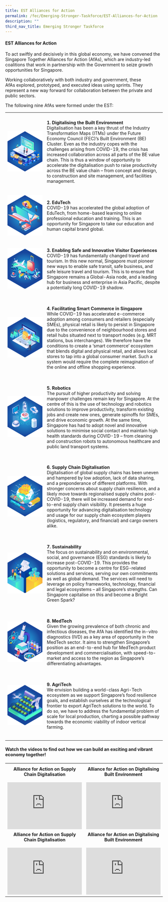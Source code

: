 ```yaml
---
title: EST Alliances for Action
permalink: /fec/Emerging-Stronger-Taskforce/EST-Alliances-for-Action
description: ""
third_nav_title: Emerging Stronger Taskforce
---
```

#### EST Alliances for Action

To act swiftly and decisively in this global economy, we have convened the Singapore Together Alliances for Action (AfAs), which are industry-led coalitions that work in partnership with the Government to seize growth opportunities for Singapore.

Working collaboratively with both industry and government, these AfAs explored, prototyped, and executed ideas using sprints. They represent a new way forward for collaboration between the private and public sectors.

The following nine AfAs were formed under the EST:

<table>
	<tr style="border-bottom:hidden">
		<th style="width:25%"></th>
		<th></th>
	</tr>
	<tr>
		<td  style="padding-bottom: 20px">
			<img src="/images/FEC/EST/EST%20Alliances%20for%20Action/EST%20_AlliancesDigiEnvironment.png" alt="Digi Environment">
		</td>
		<td  style="padding-bottom: 20px">
			<p><strong>1. Digitalising the Built Environment</strong>
			<br>Digitalisation has been a key thrust of the Industry Transformation Maps (ITMs) under the Future Economy Council (FEC)’s Built Environment (BE) Cluster. Even as the industry copes with the challenges arising from COVID-19, the crisis has increased collaboration across all parts of the BE value chain. This is thus a window of opportunity to accelerate the digitalisation push to raise productivity across the BE value chain – from concept and design, to construction and site management, and facilities management.</p>
		</td>
	</tr>
	<tr>
		<td  style="padding-bottom:20px">
			<img src="/images/FEC/EST/EST%20Alliances%20for%20Action/EST%20_AlliancesEduTech.png" alt="EduTech">
		</td>
		<td  style="padding-bottom:20px">
			<p><strong>2. EduTech</strong>
			<br>COVID-19 has accelerated the global adoption of EduTech, from home-based learning to online professional education and training. This is an opportunity for Singapore to take our education and human capital brand global.</p>
		</td>
	</tr>
	<tr>
		<td  style="padding-bottom:20px">
			<img src="/images/FEC/EST/EST%20Alliances%20for%20Action/EST%20_AlliancesVisitorExp.png" alt="Visitor Experience">
		</td>
		<td  style="padding-bottom:20px">
			<p><strong>3. Enabling Safe and Innovative Visitor Experiences</strong>
			<br>COVID-19 has fundamentally changed travel and tourism. In this new normal, Singapore must pioneer new ways to enable safe transit, safe business, and safe leisure travel and tourism. This is to ensure that Singapore remains a Global-Asia node, and a leading hub for business and enterprise in Asia Pacific, despite a potentially long COVID-19 shadow.</p>
		</td>
	</tr>
	<tr>
		<td  style="padding-bottom:20px">
			<img src="/images/FEC/EST/EST%20Alliances%20for%20Action/EST%20_AlliancesSmartCommerce.png" alt="SmartCommerce">
		</td>
		<td  style="padding-bottom:20px">
			<p><strong>4. Facilitating Smart Commerce in Singapore</strong>
			<br>While COVID-19 has accelerated e-commerce adoption among consumers and retailers (especially SMEs), physical retail is likely to persist in Singapore due to the convenience of neighbourhood stores and retail hubs situated next to transport nodes (e.g. MRT stations, bus interchanges). We therefore have the conditions to create a ‘smart commerce’ ecosystem that blends digital and physical retail, and allows local stores to tap into a global consumer market. Such a system would require the complete reimagination of the online and offline shopping experience.</p>
		</td>
	</tr>
	<tr>
		<td  style="padding-bottom:20px">
			<img src="/images/FEC/EST/EST%20Alliances%20for%20Action/EST%20_AlliancesRobotics.png" alt="Robotics">
		</td>
		<td  style="padding-bottom:20px">
			<p><strong>5. Robotics</strong>
			<br>The pursuit of higher productivity and solving manpower challenges remain key for Singapore. At the centre of this is the use of technology and robotics solutions to improve productivity, transform existing jobs and create new ones, generate spinoffs for SMEs, and drive economic growth. At the same time, Singapore has had to adopt novel and innovative solutions to minimise social contact and maintain high health standards during COVID-19 – from cleaning and construction robots to autonomous healthcare and public land transport systems.</p>
		</td>
	</tr>
	<tr>
		<td  style="padding-bottom:20px">
			<img src="/images/FEC/EST/EST%20Alliances%20for%20Action/EST%20_AlliancesSupplyChain.png" alt="Supply Chain">
		</td>
		<td  style="padding-bottom:20px">
			<p><strong>6. Supply Chain Digitalisation</strong>
			<br>Digitalisation of global supply chains has been uneven and hampered by low adoption, lack of data sharing, and a preponderance of different platforms. With stronger concerns about supply chain resilience, and a likely move towards regionalised supply chains post-COVID-19, there will be increased demand for end-to-end supply chain visibility. It presents a huge opportunity for advancing digitalisation technology and usage for our supply chain ecosystem players (logistics, regulatory, and financial) and cargo owners alike.</p>
		</td>
	</tr>
	<tr>
		<td  style="padding-bottom:20px">
			<img src="/images/FEC/EST/EST%20Alliances%20for%20Action/EST%20_AlliancesSustainability.png" alt="Sustainability">
		</td>
		<td  style="padding-bottom:20px">
			<p><strong>7. Sustainability</strong>
			<br>The focus on sustainability and on environmental, social, and governance (ESG) standards is likely to increase post-COVID-19. This provides the opportunity to become a centre for ESG-related solutions and services, serving our own commitments as well as global demand. The services will need to leverage on policy frameworks, technology, financial and legal ecosystems – all Singapore’s strengths. Can Singapore capitalise on this and become a Bright Green Spark?</p>
		</td>
	</tr>
	<tr>
		<td  style="padding-bottom:20px">
			<img src="/images/FEC/EST/EST%20Alliances%20for%20Action/EST%20_AlliancesMedTech.png" alt="MedTech">
		</td>
		<td  style="padding-bottom:20px">
			<p><strong>8. MedTech</strong>
			<br>Given the growing prevalence of both chronic and infectious diseases, the AfA has identified the in-vitro diagnostics (IVD) as a key area of opportunity in the MedTech sector. It aims to strengthen Singapore’s position as an end-to-end hub for MedTech product development and commercialisation, with speed-to-market and access to the region as Singapore’s differentiating advantages.</p>
		</td>
	</tr>
	<tr>
		<td  style="padding-bottom:20px">
			<img src="/images/FEC/EST/EST%20Alliances%20for%20Action/EST%20_AlliancesAgriTech.png" alt="AgriTech">
		</td>
		<td  style="padding-bottom:20px">
			<p><strong>9. AgriTech</strong>
			<br>We envision building a world-class Agri-Tech ecosystem as we support Singapore’s food resilience goals, and establish ourselves at the technological frontier to export AgriTech solutions to the world. To do so, we have to address the fundamental problem of scale for local production, charting a possible pathway towards the economic viability of indoor vertical farming.</p>
		</td>
	</tr>
</table>

#### Watch the videos to find out how we can build an exciting and vibrant economy together!

<table style="text-align:center">
	<tr>
		<th style="width:50%"></th>
		<th style="width:50%"></th>
	</tr>
	<tr>
		<td><strong>Alliance for Action on Supply Chain Digitalisation</strong><br><br>
		<div><iframe width="100%" src="https://www.youtube.com/embed/peSpbja3Fc4" title="Emerging Stronger Taskforce’s Supply Chain Digitalisation Alliance for Action" frameborder="0" allow="accelerometer; autoplay; clipboard-write; encrypted-media; gyroscope; picture-in-picture" allowfullscreen></iframe></div>
		</td>
		<td><strong>Alliance for Action on Digitalising Built Environment<strong><br><br>
		<div><iframe width="100%" src="https://www.youtube.com/embed/Tz1sJm32dzI" title="Alliance for Action on Digitalising Built Environment" frameborder="0" allow="accelerometer; autoplay; clipboard-write; encrypted-media; gyroscope; picture-in-picture" allowfullscreen></iframe></div>
			</td>
	</tr>
	<tr>
		<td><strong>Alliance for Action on Supply Chain Digitalisation</strong><br><br>
		<div><iframe width="100%" src="https://www.youtube.com/embed/peSpbja3Fc4" title="Emerging Stronger Taskforce’s Supply Chain Digitalisation Alliance for Action" frameborder="0" allow="accelerometer; autoplay; clipboard-write; encrypted-media; gyroscope; picture-in-picture" allowfullscreen></iframe></div>
		</td>
		<td><strong>Alliance for Action on Digitalising Built Environment<strong><br><br>
		<div><iframe width="100%" height="100%" src="https://www.youtube.com/embed/Tz1sJm32dzI" title="Alliance for Action on Digitalising Built Environment" frameborder="0" allow="accelerometer; autoplay; clipboard-write; encrypted-media; gyroscope; picture-in-picture" allowfullscreen></iframe></div>
			</td>
	</tr>
</table>